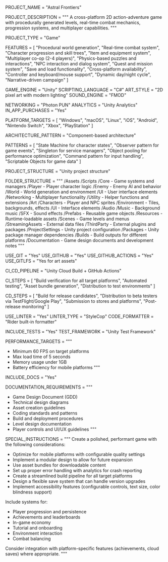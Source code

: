 <!-- 
GENESIS PROJECT SPECIFICATION - GAME DEVELOPMENT
-->

<!--===============================================================================-->
<!-- PROJECT BASICS -->
<!--===============================================================================-->

PROJECT_NAME = "Astral Frontiers"

PROJECT_DESCRIPTION = """
A cross-platform 2D action-adventure game with procedurally generated levels,
real-time combat mechanics, progression systems, and multiplayer capabilities.
"""

<!--===============================================================================-->
<!-- PROJECT TYPE -->
<!--===============================================================================-->

PROJECT_TYPE = "Game"

<!--===============================================================================-->
<!-- CORE FEATURES -->
<!--===============================================================================-->

FEATURES = [
    "Procedural world generation",
    "Real-time combat system",
    "Character progression and skill trees",
    "Item and equipment system",
    "Multiplayer co-op (2-4 players)",
    "Physics-based puzzles and interactions",
    "NPC interaction and dialog system",
    "Quest and mission system",
    "Save and load functionality",
    "Cross-platform availability",
    "Controller and keyboard/mouse support",
    "Dynamic day/night cycle",
    "Narrative-driven campaign"
]

<!--===============================================================================-->
<!-- TECHNOLOGY STACK -->
<!--===============================================================================-->

GAME_ENGINE = "Unity"
SCRIPTING_LANGUAGE = "C#"
ART_STYLE = "2D pixel art with modern lighting"
SOUND_ENGINE = "FMOD"

NETWORKING = "Photon PUN"
ANALYTICS = "Unity Analytics"
IN_APP_PURCHASES = "Yes"

PLATFORM_TARGETS = [
    "Windows", "macOS", "Linux",
    "iOS", "Android",
    "Nintendo Switch", "Xbox", "PlayStation"
]

<!--===============================================================================-->
<!-- ARCHITECTURE PATTERNS -->
<!--===============================================================================-->

ARCHITECTURE_PATTERN = "Component-based architecture"

PATTERNS = [
    "State Machine for character states",
    "Observer pattern for game events",
    "Singleton for service managers",
    "Object pooling for performance optimization",
    "Command pattern for input handling",
    "Scriptable Objects for game data"
]

<!--===============================================================================-->
<!-- PROJECT STRUCTURE -->
<!--===============================================================================-->

PROJECT_STRUCTURE = "Unity project structure"

FOLDER_STRUCTURE = """
/Assets
  /Scripts
    /Core - Game systems and managers
    /Player - Player character logic
    /Enemy - Enemy AI and behavior
    /World - World generation and environment
    /UI - User interface elements
    /Networking - Multiplayer functionality
    /Utility - Helper functions and extensions
  /Art
    /Characters - Player and NPC sprites
    /Environment - Tiles, backgrounds, effects
    /UI - Interface elements
  /Audio
    /Music - Background music
    /SFX - Sound effects
  /Prefabs - Reusable game objects
  /Resources - Runtime-loadable assets
  /Scenes - Game levels and menus
  /StreamingAssets - External data files
  /ThirdParty - External plugins and packages
/ProjectSettings - Unity project configuration
/Packages - Unity package manager dependencies
/Builds - Build outputs for different platforms
/Documentation - Game design documents and development notes
"""

<!--===============================================================================-->
<!-- VERSION CONTROL & COLLABORATION -->
<!--===============================================================================-->

USE_GIT = "Yes"
USE_GITHUB = "Yes"
USE_GITHUB_ACTIONS = "Yes"
USE_GITLFS = "Yes for art assets"

<!--===============================================================================-->
<!-- CONTINUOUS INTEGRATION & DEPLOYMENT -->
<!--===============================================================================-->

CI_CD_PIPELINE = "Unity Cloud Build + GitHub Actions"

CI_STEPS = [
    "Build verification for all target platforms",
    "Automated testing",
    "Asset bundle generation",
    "Distribution to test environments"
]

CD_STEPS = [
    "Build for release candidates",
    "Distribution to beta testers via TestFlight/Google Play",
    "Submission to stores and platforms",
    "Post-release monitoring"
]

<!--===============================================================================-->
<!-- CODE QUALITY & STANDARDS -->
<!--===============================================================================-->

USE_LINTER = "Yes"
LINTER_TYPE = "StyleCop"
CODE_FORMATTER = "Rider built-in formatter"

INCLUDE_TESTS = "Yes"
TEST_FRAMEWORK = "Unity Test Framework"

PERFORMANCE_TARGETS = """
- Minimum 60 FPS on target platforms
- Max load time of 5 seconds
- Memory usage under 1GB
- Battery efficiency for mobile platforms
"""

<!--===============================================================================-->
<!-- DOCUMENTATION -->
<!--===============================================================================-->

INCLUDE_DOCS = "Yes"

DOCUMENTATION_REQUIREMENTS = """
- Game Design Document (GDD)
- Technical design diagrams
- Asset creation guidelines
- Coding standards and patterns
- Build and deployment procedures
- Level design documentation
- Player controls and UI/UX guidelines
"""

<!--===============================================================================-->
<!-- SPECIAL INSTRUCTIONS -->
<!--===============================================================================-->

SPECIAL_INSTRUCTIONS = """
Create a polished, performant game with the following considerations:
- Optimize for mobile platforms with configurable quality settings
- Implement a modular design to allow for future expansion
- Use asset bundles for downloadable content
- Set up proper error handling with analytics for crash reporting
- Create a streamlined build pipeline for all target platforms
- Design a flexible save system that can handle version upgrades
- Implement accessibility features (configurable controls, text size, color blindness support)

Include systems for:
- Player progression and persistence
- Achievements and leaderboards
- In-game economy
- Tutorial and onboarding
- Environment interaction
- Combat balancing

Consider integration with platform-specific features (achievements, cloud saves) where appropriate.
""" 